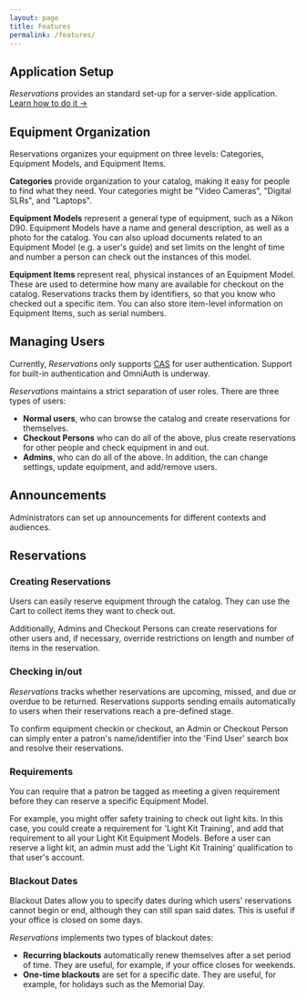 ```yaml
---
layout: page
title: Features
permalink: /features/
---
```


## Application Setup

*Reservations* provides an standard set-up for a server-side application. [Learn how to do it &rarr;](/reservations/user-doc/setting-up-reservations/)

## Equipment Organization

Reservations organizes your equipment on three levels: Categories, Equipment Models, and Equipment Items.

**Categories** provide organization to your catalog, making it easy for people to find what they need. Your categories might be "Video Cameras", "Digital SLRs", and "Laptops".

**Equipment Models** represent a general type of equipment, such as a Nikon D90. Equipment Models have a name and general description, as well as a photo for the catalog. You can also upload documents related to an Equipment Model (e.g. a user's guide) and set limits on the lenght of time and number a person can check out the instances of this model.

**Equipment Items** represent real, physical instances of an Equipment Model. These are used to determine how many are available for checkout on the catalog. Reservations tracks them by identifiers, so that you know who checked out a specific item. You can also store item-level information on Equipment Items, such as serial numbers.

## Managing Users

Currently, *Reservations* only supports [CAS](http://www.jasig.org/cas/) for user authentication. Support for built-in authentication and OmniAuth is underway.

*Reservations* maintains a strict separation of user roles. There are three types of users:

* **Normal users**, who can browse the catalog and create reservations for themselves.
* **Checkout Persons** who can do all of the above, plus create reservations for other people and check equipment in and out.
* **Admins**, who can do all of the above. In addition, the can change settings, update equipment, and add/remove users.

## Announcements

Administrators can set up announcements for different contexts and audiences.

## Reservations

### Creating Reservations

Users can easily reserve equipment through the catalog. They can use the Cart to collect items they want to check out.

Additionally, Admins and Checkout Persons can create reservations for other users  and, if necessary, override restrictions on length and number of items in the reservation.

### Checking in/out
*Reservations* tracks whether reservations are upcoming, missed, and due or overdue to be returned. Reservations supports sending emails automatically to users when their reservations reach a pre-defined stage.

To confirm equipment checkin or checkout, an Admin or Checkout Person can simply enter a patron's name/identifier into the 'Find User' search box and resolve their reservations.

### Requirements

You can require that a patron be tagged as meeting a given requirement before they can reserve a specific Equipment Model.

For example, you might offer safety training to check out light kits. In this case, you could create a requirement for 'Light Kit Training', and add that requirement to all your Light Kit Equipment Models. Before a user can reserve a light kit, an admin must add the 'Light Kit Training' qualification to that user's account.

### Blackout Dates

Blackout Dates allow you to specify dates during which users' reservations cannot begin or end, although they can still span said dates. This is useful if your office is closed on some days.

*Reservations* implements two types of blackout dates:

* **Recurring blackouts** automatically renew themselves after a set period of time. They are useful, for example, if your office closes for weekends.
* **One-time blackouts** are set for a specific date. They are useful, for example, for holidays such as the Memorial Day.




